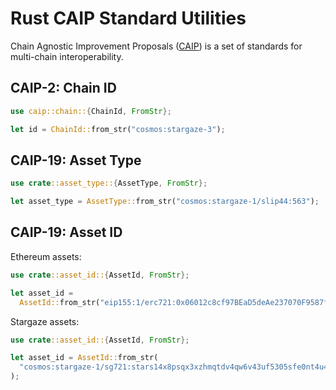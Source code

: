 # Rust CAIP Standard Utilities

Chain Agnostic Improvement Proposals ([CAIP](https://github.com/ChainAgnostic/CAIPs)) is a set of standards for multi-chain interoperability.

## CAIP-2: Chain ID

```rs
use caip::chain::{ChainId, FromStr};

let id = ChainId::from_str("cosmos:stargaze-3");
```

## CAIP-19: Asset Type

```rs
use crate::asset_type::{AssetType, FromStr};

let asset_type = AssetType::from_str("cosmos:stargaze-1/slip44:563");
```

## CAIP-19: Asset ID

Ethereum assets:

```rs
use crate::asset_id::{AssetId, FromStr};

let asset_id =
  AssetId::from_str("eip155:1/erc721:0x06012c8cf97BEaD5deAe237070F9587f8E7A266d/771769");
```

Stargaze assets:

```rs
use crate::asset_id::{AssetId, FromStr};

let asset_id = AssetId::from_str(
  "cosmos:stargaze-1/sg721:stars14x8psqx3xzhmqtdv4qw6v43uf5305sfe0nt4u4/771769",
);
```
